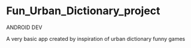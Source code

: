 # Fun_Urban_Dictionary_project
ANDROID DEV 


A very basic app created by inspiration of urban dictionary funny games 

